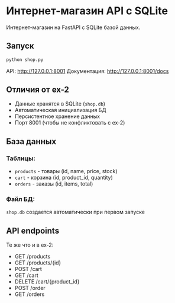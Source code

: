 # Интернет-магазин API с SQLite

Интернет-магазин на FastAPI с SQLite базой данных.

## Запуск

```bash
python shop.py
```

API: http://127.0.0.1:8001
Документация: http://127.0.0.1:8001/docs

## Отличия от ex-2

- Данные хранятся в SQLite (`shop.db`)
- Автоматическая инициализация БД
- Персистентное хранение данных
- Порт 8001 (чтобы не конфликтовать с ex-2)

## База данных

### Таблицы:
- `products` - товары (id, name, price, stock)
- `cart` - корзина (id, product_id, quantity)  
- `orders` - заказы (id, items, total)

### Файл БД:
`shop.db` создается автоматически при первом запуске

## API endpoints

Те же что и в ex-2:
- GET /products
- GET /products/{id}
- POST /cart
- GET /cart
- DELETE /cart/{product_id}
- POST /order
- GET /orders